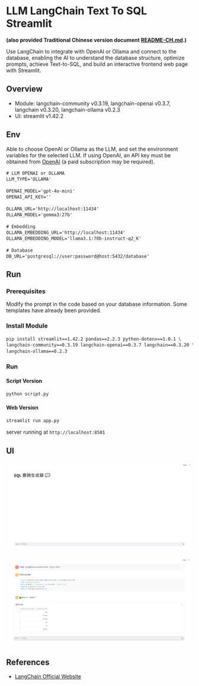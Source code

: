 # LLM LangChain Text To SQL Streamlit

**(also provided Traditional Chinese version document [README-CH.md](README-CH.md).)**


Use LangChain to integrate with OpenAI or Ollama and connect to the database, enabling the AI to understand the database structure, optimize prompts, achieve Text-to-SQL, and build an interactive frontend web page with Streamlit.

## Overview
- Module: langchain-community v0.3.19, langchain-openai v0.3.7, langchain v0.3.20, langchain-ollama v0.2.3
- UI: streamlit v1.42.2

## Env

Able to choose OpenAI or Ollama as the LLM, and set the environment variables for the selected LLM. If using OpenAI, an API key must be obtained from [OpenAI](https://platform.openai.com/) (a paid subscription may be required).

```
# LLM OPENAI or OLLAMA
LLM_TYPE='OLLAMA'

OPENAI_MODEL='gpt-4o-mini'
OPENAI_API_KEY=''

OLLAMA_URL='http://localhost:11434'
OLLAMA_MODEL='gemma3:27b'

# Embedding
OLLAMA_EMBEDDING_URL='http://localhost:11434'
OLLAMA_EMBEDDING_MODEL='llama3.1:70b-instruct-q2_K'

# Database
DB_URL='postgresql://user:password@host:5432/database'
```

## Run

### Prerequisites

Modify the prompt in the code based on your database information. Some templates have already been provided.  

### Install Module

```bash
pip install streamlit==1.42.2 pandas==2.2.3 python-dotenv==1.0.1 \
langchain-community==0.3.19 langchain-openai==0.3.7 langchain==0.3.20 \
langchain-ollama==0.2.3
```


### Run

#### Script Version
```bash
python script.py
```

#### Web Version
```bash
streamlit run app.py
```

server running at `http://localhost:8501`


## UI

![UI Home](./images/ui-home.png)

![UI Result](./images/ui-result.png)

## References

- [LangChain Official Website](https://python.langchain.com/)
